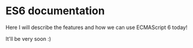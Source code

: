 # ES6 documentation

Here I will describe the features and how we can use ECMAScript 6 today!

It'll be very soon :)
